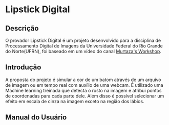 # Lipstick Digital

## Descrição

O provador Lipstick Digital é um projeto desenvolvido para a disciplina de Processamento Digital de Imagens da Universidade Federal do Rio Grande do Norte(UFRN), foi baseado em um vídeo do canal <a href="https://www.youtube.com/watch?v=V2gmgkSqyi8&t=3s" target="_blank">Murtaza's Workshop</a>. 

## Introdução

A proposta do projeto é simular a cor de um batom através de um arquivo de imagem ou em tempo real com auxílio de uma webcam. É utilizado uma Machine learning treinada que detecta o rosto na imagem e atribui pontos de coordenadas para cada parte dele. Além disso é possível selecionar um efeito em escala de cinza na imagem exceto na região dos lábios.

## Manual do Usuário


